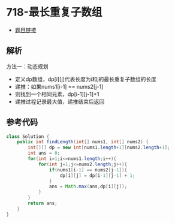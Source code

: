 # 718-最长重复子数组

- [题目链接](https://leetcode-cn.com/problems/longest-common-subsequence/)

## 解析

方法一：动态规划
- 定义dp数组，dp[i][j]代表长度为i和j的最长重复子数组的长度
- 递推：如果nums1[i-1] == nums2[j-1]
- 则找到一个相同元素，dp[i-1][j-1]+1
- 递推过程记录最大值，递推结束后返回

## 参考代码
```Java
class Solution {
    public int findLength(int[] nums1, int[] nums2) {
        int[][] dp = new int[nums1.length+1][nums2.length+1];
        int ans = 0;
        for(int i=1;i<=nums1.length;i++){
            for(int j=1;j<=nums2.length;j++){
                if(nums1[i-1] == nums2[j-1]){
                    dp[i][j] = dp[i-1][j-1] + 1;
                }
                ans = Math.max(ans,dp[i][j]);
            }
        }
        return ans;
    }
}
```
